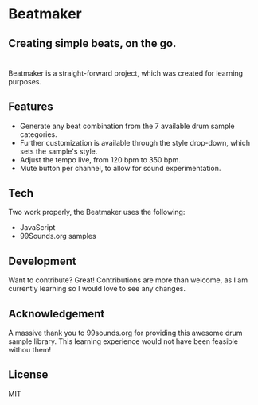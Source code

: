 # Beatmaker

## Creating simple beats, on the go.

#

Beatmaker is a straight-forward project, which was created for learning purposes.

## Features

- Generate any beat combination from the 7 available drum sample categories.
- Further customization is available through the style drop-down, which sets the sample's style.
- Adjust the tempo live, from 120 bpm to 350 bpm.
- Mute button per channel, to allow for sound experimentation.

## Tech

Two work properly, the Beatmaker uses the following:

- JavaScript
- 99Sounds.org samples

## Development

Want to contribute? Great!
Contributions are more than welcome, as I am currently learning so I would love to see any changes.

## Acknowledgement

A massive thank you to 99sounds.org for providing this awesome drum sample library. This learning experience would not have been feasible withou them!

## License

MIT
